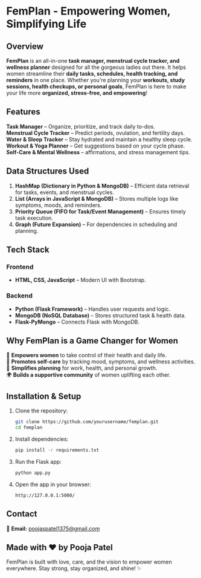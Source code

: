 # FemPlan - Empowering Women, Simplifying Life

## Overview
**FemPlan** is an all-in-one **task manager, menstrual cycle tracker, and wellness planner** designed for all the gorgeous ladies out there. It helps women streamline their **daily tasks, schedules, health tracking, and reminders** in one place. Whether you're planning your **workouts, study sessions, health checkups, or personal goals**, FemPlan is here to make your life more **organized, stress-free, and empowering**!

## Features
**Task Manager** – Organize, prioritize, and track daily to-dos.  
**Menstrual Cycle Tracker** – Predict periods, ovulation, and fertility days.   
**Water & Sleep Tracker** – Stay hydrated and maintain a healthy sleep cycle.  
**Workout & Yoga Planner** – Get suggestions based on your cycle phase.  
**Self-Care & Mental Wellness** – affirmations, and stress management tips.  

## Data Structures Used
1. **HashMap (Dictionary in Python & MongoDB)** – Efficient data retrieval for tasks, events, and menstrual cycles.  
2. **List (Arrays in JavaScript & MongoDB)** – Stores multiple logs like symptoms, moods, and reminders.  
3. **Priority Queue (FIFO for Task/Event Management)** – Ensures timely task execution.  
4. **Graph (Future Expansion)** – For dependencies in scheduling and planning.  

## Tech Stack
### **Frontend**
- **HTML, CSS, JavaScript** – Modern UI with Bootstrap. 

### **Backend**
- **Python (Flask Framework)** – Handles user requests and logic.  
- **MongoDB (NoSQL Database)** – Stores structured task & health data.  
- **Flask-PyMongo** – Connects Flask with MongoDB.

## Why FemPlan is a Game Changer for Women
🚀 **Empowers women** to take control of their health and daily life.  
💖 **Promotes self-care** by tracking mood, symptoms, and wellness activities.  
📅 **Simplifies planning** for work, health, and personal growth.  
🌍 **Builds a supportive community** of women uplifting each other.  

## Installation & Setup
1. Clone the repository:
   ```bash
   git clone https://github.com/yourusername/femplan.git
   cd femplan
   ```
2. Install dependencies:
   ```bash
   pip install -r requirements.txt
   ```
3. Run the Flask app:
   ```bash
   python app.py
   ```
4. Open the app in your browser:
   ```
   http://127.0.0.1:5000/
   ```

## Contact
📩 **Email:** poojaspatel1375@gmail.com 
 

## Made with ❤️ by Pooja Patel
FemPlan is built with love, care, and the vision to empower women everywhere. Stay strong, stay organized, and shine! ✨

